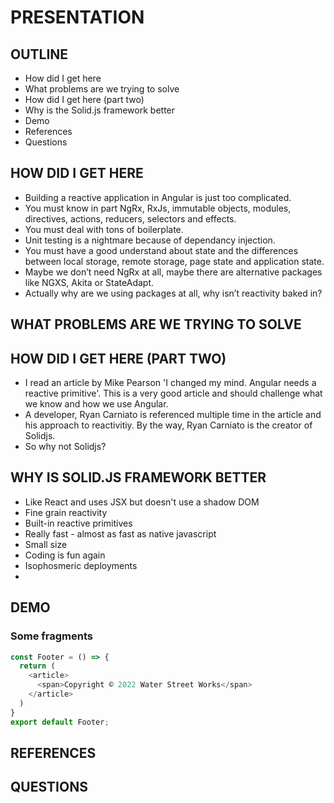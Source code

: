 # PRESENTATION

## OUTLINE
- How did I get here
- What problems are we trying to solve
- How did I get here (part two)
- Why is the Solid.js framework better
- Demo
- References
- Questions

## HOW DID I GET HERE
- Building a reactive application in Angular is just too complicated.
- You must know in part NgRx, RxJs, immutable objects, modules, directives, actions, reducers, selectors and effects.
- You must deal with tons of boilerplate.
- Unit testing is a nightmare because of dependancy injection.
- You must have a good understand about state and the differences between local storage, remote storage, page state and application state.
- Maybe we don’t need NgRx at all, maybe there are alternative packages like NGXS, Akita or StateAdapt.
- Actually why are we using packages at all, why isn’t reactivity baked in?

## WHAT PROBLEMS ARE WE TRYING TO SOLVE

## HOW DID I GET HERE (PART TWO)
- I read an article by Mike Pearson 'I changed my mind. Angular needs a reactive primitive'. This is a very good article and should challenge what we know and how we use Angular.
- A developer, Ryan Carniato is referenced multiple time in the article and his approach to reactivitiy. By the way, Ryan Carniato is the creator of Solidjs.
- So why not Solidjs?

## WHY IS SOLID.JS FRAMEWORK BETTER
- Like React and uses JSX but doesn't use a shadow DOM
- Fine grain reactivity
- Built-in reactive primitives
- Really fast - almost as fast as native javascript
- Small size
- Coding is fun again
- Isophosmeric deployments
- 

## DEMO

### Some fragments
```javascript
const Footer = () => {
  return (
    <article>
      <span>Copyright © 2022 Water Street Works</span>
    </article>
  )
}
export default Footer;
```

## REFERENCES

## QUESTIONS
